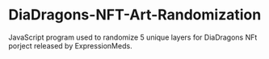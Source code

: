 # DiaDragons-NFT-Art-Randomization

JavaScript program used to randomize 5 unique layers for DiaDragons NFt porject released by ExpressionMeds. 

